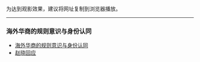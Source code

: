 为达到观影效果，建议将网址复制到浏览器播放。

------------------------------------------------------

### 海外华商的规则意识与身份认同
* [海外华商的规则意识与身份认同](https://www.asuswebstorage.com/navigate/a/#/s/308D1B9F0C564EFEB15DA43B81BD0A2EY)
* [赵晓回应](https://www.asuswebstorage.com/navigate/a/#/s/5E7A25D63F9E4BCA97CED986F7F84A1FY)
